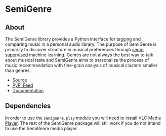 # SemiGenre

## About

The SemiGenre library provides a Python interface for tagging and comparing music in a personal audio library. The purpose of SemiGenre is primarily to discover structure in musical preferences through [semi-supervised](https://en.wikipedia.org/wiki/Semi-supervised_learning) machine learning. Genres are not always the best way to talk about musical taste and SemiGenre aims to personalize the process of music recommendation with fine-grain analysis of musical clusters smaller than genres.

- [Source](https://github.com/gregorybchris/semigenre)
- [PyPI Feed](https://pypi.org/project/semigenre/)
- [Documentation](http://www.chrisgregory.me)

## Dependencies

In order to use the `semigenre.play` module you will need to install [VLC Media Player](https://download.cnet.com/VLC-Media-Player/3000-13632_4-10210434.html). The rest of the SemiGenre package will still work if you do not intend to use the SemiGenre media player.